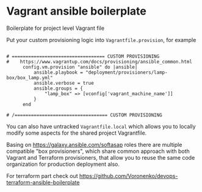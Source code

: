 Vagrant ansible boilerplate
===========================

Boilerplate for project level Vagrant file

Put your custom provisioning logic into `Vagrantfile.provision`, for example

```

# ================================== CUSTOM PROVISIONING
#    https://www.vagrantup.com/docs/provisioning/ansible_common.html
      config.vm.provision "ansible" do |ansible|
          ansible.playbook = "deployment/provisioners/lamp-box/box_lamp.yml"
          ansible.verbose = true
          ansible.groups = {
              "lamp_box" => [vconfig['vagrant_machine_name']]
          }
      end

# /================================== CUSTOM PROVISIONING

```

You can also have untracked `Vagrantfile.local` which allows you to locally modify some aspects for the shared project Vagrantfile.


Basing on https://galaxy.ansible.com/softasap roles  there are multiple compatible "box provisioners",
which share common approach with both Vagrant and Terraform provisioners, that allow you to reuse the same 
code organization for production deployment also.

For terraform part check out https://github.com/Voronenko/devops-terraform-ansible-boilerplate

